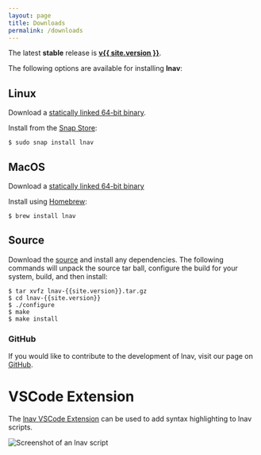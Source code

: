 ```yaml
---
layout: page
title: Downloads
permalink: /downloads
---
```


The latest **stable** release is [**v{{ site.version }}**](https://github.com/tstack/lnav/releases/latest).

The following options are available for installing **lnav**:

## Linux

<!-- markdown-link-check-disable-next-line -->
Download a [statically linked 64-bit binary](https://github.com/tstack/lnav/releases/download/v{{site.version}}/lnav-{{site.version}}-x86_64-linux-musl.zip).

Install from the [Snap Store](https://snapcraft.io/lnav):

```console
$ sudo snap install lnav
```

## MacOS

<!-- markdown-link-check-disable-next-line -->
Download a [statically linked 64-bit binary](https://github.com/tstack/lnav/releases/download/v{{site.version}}/lnav-{{site.version}}-x86_64-macos.zip)

Install using [Homebrew](https://formulae.brew.sh/formula/lnav):

```console
$ brew install lnav
```

## Source

<!-- markdown-link-check-disable-next-line -->
Download the [source](https://github.com/tstack/lnav/releases/download/v{{site.version}}/lnav-{{site.version}}.tar.gz)
and install any dependencies.  The following commands will unpack the source
tar ball, configure the build for your system, build, and then install:

```console
$ tar xvfz lnav-{{site.version}}.tar.gz
$ cd lnav-{{site.version}}
$ ./configure
$ make
$ make install
```

### GitHub

If you would like to contribute to the development of lnav, visit our page on
[GitHub](https://github.com/tstack/lnav).

# VSCode Extension

The [lnav VSCode Extension](https://marketplace.visualstudio.com/items?itemName=lnav.lnav)
can be used to add syntax highlighting to lnav scripts.

![Screenshot of an lnav script](/assets/images/lnav-vscode-extension.png)
